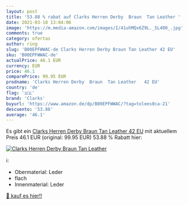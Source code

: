 ```yaml
---
layout: post
title: '53.88 % rabat auf Clarks Herren Derby  Braun  Tan Leather '
date: 2021-03-10 13:04:06
image: 'https://m.media-amazon.com/images/I/41uhMQx6Z9L._SL400_.jpg'
comments: true
category: ofertas
author: ring
slug: 'B00EPFWWAC-de Clarks Herren Derby Braun Tan Leather 42 EU'
sku: 'B00EPFWWAC-de'
actualPrice: 46.1 EUR
currency: EUR
price: 46.1
comparePrice: 99.95 EUR
prodname: 'Clarks Herren Derby  Braun  Tan Leather   42 EU'
country: 'de'
flag: '🇩🇪'
brand: 'Clarks'
buyurl: 'https://www.amazon.de/dp/B00EPFWWAC/?tag=tolees0ca-21'
descuento: '53.88'
average: '46.1'
---
```


Es gibt ein [Clarks Herren Derby  Braun  Tan Leather   42 EU](https://www.amazon.de/dp/B00EPFWWAC/?tag=tolees0ca-21) mit aktuellem Preis 46.1 EUR (original: 99.95 EUR) 53.88 % Rabatt hier:

[![Clarks Herren Derby  Braun  Tan Leather ](https://m.media-amazon.com/images/I/41uhMQx6Z9L._SL400_.jpg)](https://www.amazon.de/dp/B00EPFWWAC/?tag=tolees0ca-21)

ℹ️:

- Obermaterial: Leder
- flach
- Innenmaterial: Leder

[🛒 kauf es hier!!](https://www.amazon.de/dp/B00EPFWWAC/?tag=tolees0ca-21)
